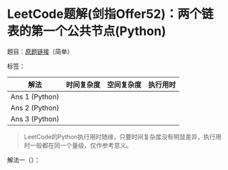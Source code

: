 # LeetCode题解(剑指Offer52)：两个链表的第一个公共节点(Python)

题目：[原题链接](https://leetcode-cn.com/problems/liang-ge-lian-biao-de-di-yi-ge-gong-gong-jie-dian-lcof/)（简单）

标签：

| 解法           | 时间复杂度 | 空间复杂度 | 执行用时 |
| -------------- | ---------- | ---------- | -------- |
| Ans 1 (Python) |            |            |          |
| Ans 2 (Python) |            |            |          |
| Ans 3 (Python) |            |            |          |

>  LeetCode的Python执行用时随缘，只要时间复杂度没有明显差异，执行用时一般都在同一个量级，仅作参考意义。

解法一（）：

